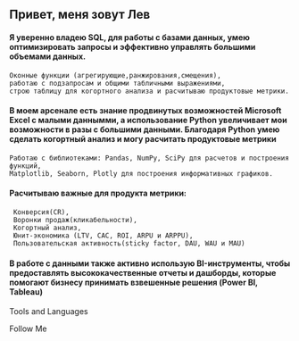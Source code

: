 ## Привет, меня зовут Лев

#### Я уверенно владею SQL, для работы с базами данных, умею оптимизировать запросы и эффективно управлять большими объемами данных.
    Оконные функции (агрегирующие,ранжирования,смещения), 
    работаю с подзапросам и общими табличными выражениями, 
    строю таблицу для когортного анализа и расчитываю продуктовые метрики.

#### В моем арсенале есть знание продвинутых возможностей Microsoft Excel с малыми даннымми, а использование Python увеличивает мои возможности в разы с большими данными. Благодаря Python умею сделать когортный анализ и могу расчитать продуктовые метрики
    Работаю с библиотеками: Pandas, NumPy, SciPy для расчетов и построения функций, 
    Matplotlib, Seaborn, Plotly для построения информативных графиков. 
    

#### Расчитываю важные для продукта метрики: 
     Конверсия(CR), 
     Воронки продаж(кликабельности),
     Когортный анализ, 
     Юнит-экономика (LTV, CAC, ROI, ARPU и ARPPU),
     Пользовательская активность(sticky factor, DAU, WAU и MAU)

#### В работе с данными также активно использую BI-инструменты, чтобы предоставлять высококачественные отчеты и дашборды, которые помогают бизнесу принимать взвешенные решения (Power BI, Tableau)


Tools and Languages


Follow Me
